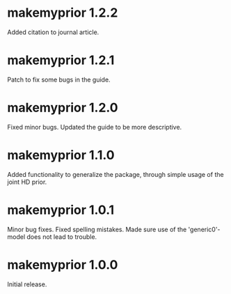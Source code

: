 # makemyprior 1.2.2

Added citation to journal article.


# makemyprior 1.2.1

Patch to fix some bugs in the guide.


# makemyprior 1.2.0

Fixed minor bugs.
Updated the guide to be more descriptive.


# makemyprior 1.1.0

Added functionality to generalize the package, through simple usage of the joint HD prior.


# makemyprior 1.0.1

Minor bug fixes.
Fixed spelling mistakes.
Made sure use of the 'generic0'-model does not lead to trouble.


# makemyprior 1.0.0

Initial release.




